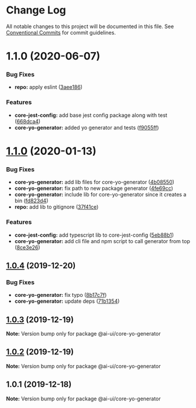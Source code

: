 # Change Log

All notable changes to this project will be documented in this file.
See [Conventional Commits](https://conventionalcommits.org) for commit guidelines.

# 1.1.0 (2020-06-07)

### Bug Fixes

- **repo:** apply eslint ([3aee186](https://github.com/newrade/newrade/tree/master/packages/core-yo-generator/commit/3aee186dc3fb60867c640287a9a08297eef5eefd))

### Features

- **core-jest-config:** add base jest config package along with test ([668dca4](https://github.com/newrade/newrade/tree/master/packages/core-yo-generator/commit/668dca4388008d859e7c2f7c02b9457cae481ee5))
- **core-yo-generator:** added yo generator and tests ([f9055ff](https://github.com/newrade/newrade/tree/master/packages/core-yo-generator/commit/f9055ff0db1c212c8a275d4a2f46d2210c4b9197))

# [1.1.0](https://github.com/cdpq-leo/ai-ui/compare/@ai-ui/core-yo-generator@1.0.4...@ai-ui/core-yo-generator@1.1.0) (2020-01-13)

### Bug Fixes

- **core-yo-generator:** add lib files for core-yo-generator ([4b08550](https://github.com/cdpq-leo/ai-ui/commit/4b085508276dd2c90979db8125e2d9cacba32937))
- **core-yo-generator:** fix path to new package generator ([4fe69cc](https://github.com/cdpq-leo/ai-ui/commit/4fe69cc351b088e56ba4e0a8ca19bba1b1a64912))
- **core-yo-generator:** include lib for core-yo-generator since it creates a bin ([fd823d4](https://github.com/cdpq-leo/ai-ui/commit/fd823d482c9ab5faaae379d78bbecc82cdfe12d5))
- **repo:** add lib to gitignore ([37f41ce](https://github.com/cdpq-leo/ai-ui/commit/37f41ce190c9c376da2a163897a376b66efa98ad))

### Features

- **core-jest-config:** add typescript lib to core-jest-config ([5eb88b1](https://github.com/cdpq-leo/ai-ui/commit/5eb88b111997c41441fc131e7040aea260ed6507))
- **core-yo-generator:** add cli file and npm script to call generator from top ([8ce3e26](https://github.com/cdpq-leo/ai-ui/commit/8ce3e26553482c900631541b0902b665ca9b0715))

## [1.0.4](https://github.com/cdpq-leo/ai-ui/compare/@ai-ui/core-yo-generator@1.0.3...@ai-ui/core-yo-generator@1.0.4) (2019-12-20)

### Bug Fixes

- **core-yo-generator:** fix typo ([8b17c7f](https://github.com/cdpq-leo/ai-ui/commit/8b17c7f28cc2cba98aa5dadb986d73741d776258))
- **core-yo-generator:** update deps ([71b1354](https://github.com/cdpq-leo/ai-ui/commit/71b135484adec38b03d3cf324521522187a31ad4))

## [1.0.3](https://github.com/cdpq-leo/ai-ui/compare/@ai-ui/core-yo-generator@1.0.2...@ai-ui/core-yo-generator@1.0.3) (2019-12-19)

**Note:** Version bump only for package @ai-ui/core-yo-generator

## [1.0.2](https://github.com/cdpq-leo/ai-ui/compare/@ai-ui/core-yo-generator@1.0.1...@ai-ui/core-yo-generator@1.0.2) (2019-12-19)

**Note:** Version bump only for package @ai-ui/core-yo-generator

## 1.0.1 (2019-12-18)

**Note:** Version bump only for package @ai-ui/core-yo-generator
